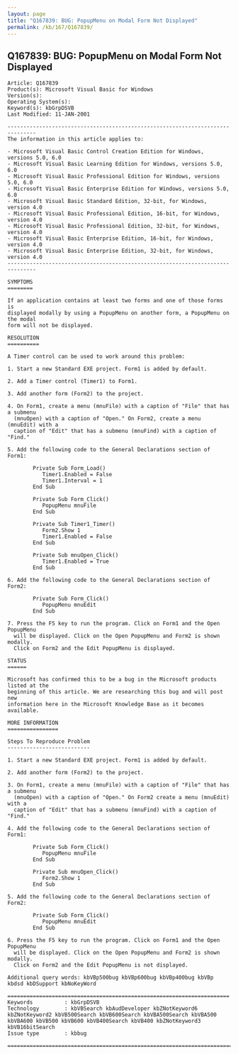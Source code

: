 ```yaml
---
layout: page
title: "Q167839: BUG: PopupMenu on Modal Form Not Displayed"
permalink: /kb/167/Q167839/
---
```


## Q167839: BUG: PopupMenu on Modal Form Not Displayed

	Article: Q167839
	Product(s): Microsoft Visual Basic for Windows
	Version(s): 
	Operating System(s): 
	Keyword(s): kbGrpDSVB
	Last Modified: 11-JAN-2001
	
	-------------------------------------------------------------------------------
	The information in this article applies to:
	
	- Microsoft Visual Basic Control Creation Edition for Windows, versions 5.0, 6.0 
	- Microsoft Visual Basic Learning Edition for Windows, versions 5.0, 6.0 
	- Microsoft Visual Basic Professional Edition for Windows, versions 5.0, 6.0 
	- Microsoft Visual Basic Enterprise Edition for Windows, versions 5.0, 6.0 
	- Microsoft Visual Basic Standard Edition, 32-bit, for Windows, version 4.0 
	- Microsoft Visual Basic Professional Edition, 16-bit, for Windows, version 4.0 
	- Microsoft Visual Basic Professional Edition, 32-bit, for Windows, version 4.0 
	- Microsoft Visual Basic Enterprise Edition, 16-bit, for Windows, version 4.0 
	- Microsoft Visual Basic Enterprise Edition, 32-bit, for Windows, version 4.0 
	-------------------------------------------------------------------------------
	
	SYMPTOMS
	========
	
	If an application contains at least two forms and one of those forms is
	displayed modally by using a PopupMenu on another form, a PopupMenu on the modal
	form will not be displayed.
	
	RESOLUTION
	==========
	
	A Timer control can be used to work around this problem:
	
	1. Start a new Standard EXE project. Form1 is added by default.
	
	2. Add a Timer control (Timer1) to Form1.
	
	3. Add another form (Form2) to the project.
	
	4. On Form1, create a menu (mnuFile) with a caption of "File" that has a submenu
	  (mnuOpen) with a caption of "Open." On Form2, create a menu (mnuEdit) with a
	  caption of "Edit" that has a submenu (mnuFind) with a caption of "Find."
	
	5. Add the following code to the General Declarations section of Form1:
	
	        Private Sub Form_Load()
	           Timer1.Enabled = False
	           Timer1.Interval = 1
	        End Sub
	
	        Private Sub Form_Click()
	           PopupMenu mnuFile
	        End Sub
	
	        Private Sub Timer1_Timer()
	           Form2.Show 1
	           Timer1.Enabled = False
	        End Sub
	
	        Private Sub mnuOpen_Click()
	           Timer1.Enabled = True
	        End Sub
	
	6. Add the following code to the General Declarations section of Form2:
	
	        Private Sub Form_Click()
	           PopupMenu mnuEdit
	        End Sub
	
	7. Press the F5 key to run the program. Click on Form1 and the Open PopupMenu
	  will be displayed. Click on the Open PopupMenu and Form2 is shown modally.
	  Click on Form2 and the Edit PopupMenu is displayed.
	
	STATUS
	======
	
	Microsoft has confirmed this to be a bug in the Microsoft products listed at the
	beginning of this article. We are researching this bug and will post new
	information here in the Microsoft Knowledge Base as it becomes available.
	
	MORE INFORMATION
	================
	
	Steps To Reproduce Problem
	--------------------------
	
	1. Start a new Standard EXE project. Form1 is added by default.
	
	2. Add another form (Form2) to the project.
	
	3. On Form1, create a menu (mnuFile) with a caption of "File" that has a submenu
	  (mnuOpen) with a caption of "Open." On Form2 create a menu (mnuEdit) with a
	  caption of "Edit" that has a submenu (mnuFind) with a caption of "Find."
	
	4. Add the following code to the General Declarations section of Form1:
	
	        Private Sub Form_Click()
	           PopupMenu mnuFile
	        End Sub
	
	        Private Sub mnuOpen_Click()
	           Form2.Show 1
	        End Sub
	
	5. Add the following code to the General Declarations section of Form2:
	
	        Private Sub Form_Click()
	           PopupMenu mnuEdit
	        End Sub
	
	6. Press the F5 key to run the program. Click on Form1 and the Open PopupMenu
	  will be displayed. Click on the Open PopupMenu and Form2 is shown modally.
	  Click on Form2 and the Edit PopupMenu is not displayed.
	
	Additional query words: kbVBp500bug kbVBp600bug kbVBp400bug kbVBp kbdsd kbDSupport kbNoKeyWord
	
	======================================================================
	Keywords          : kbGrpDSVB 
	Technology        : kbVBSearch kbAudDeveloper kbZNotKeyword6 kbZNotKeyword2 kbVB500Search kbVB600Search kbVBA500Search kbVBA500 kbVBA600 kbVB500 kbVB600 kbVB400Search kbVB400 kbZNotKeyword3 kbVB16bitSearch
	Issue type        : kbbug
	
	=============================================================================
	
